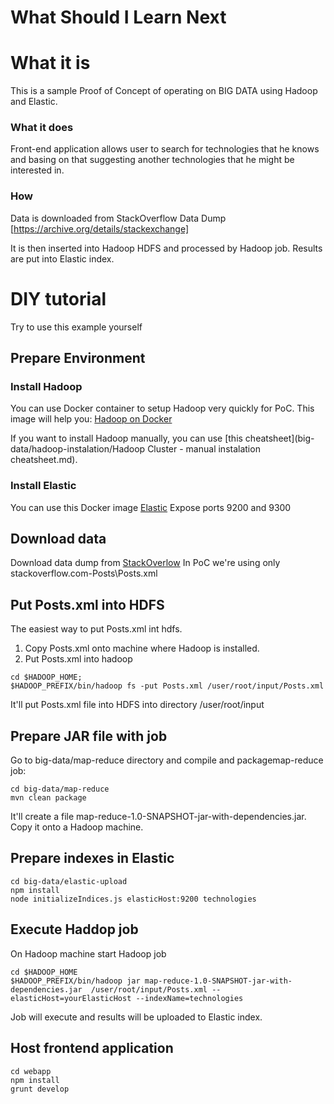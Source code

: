 ﻿What Should I Learn Next
========================

# What it is
This is a sample Proof of Concept of operating on BIG DATA using Hadoop and Elastic.

### What it does
Front-end application allows user to search for technologies that he knows and basing on that suggesting 
another technologies that he might be interested in. 

### How
Data is downloaded from StackOverflow Data Dump
[https://archive.org/details/stackexchange]

It is then inserted into Hadoop HDFS and processed by Hadoop job. Results are put into Elastic index.

# DIY tutorial
Try to use this example yourself

## Prepare Environment

### Install Hadoop
You can use Docker container to setup Hadoop very quickly for PoC. 
This image will help you: [Hadoop on Docker](https://registry.hub.docker.com/u/sequenceiq/hadoop-docker/)

If you want to install Hadoop manually, you can use [this  cheatsheet](big-data/hadoop-instalation/Hadoop Cluster - manual instalation cheatsheet.md).

### Install Elastic
You can use this Docker image [Elastic](https://registry.hub.docker.com/_/elasticsearch/)
Expose ports 9200 and 9300


## Download data 
Download data dump from [StackOverlow](https://archive.org/details/stackexchange)
In PoC we're using only stackoverflow.com-Posts\Posts.xml
 
## Put Posts.xml into HDFS
The easiest way to put Posts.xml int hdfs.
1. Copy Posts.xml onto machine where Hadoop is installed.
2. Put Posts.xml into hadoop
```
cd $HADOOP_HOME;
$HADOOP_PREFIX/bin/hadoop fs -put Posts.xml /user/root/input/Posts.xml
```
It'll put Posts.xml file into HDFS into directory /user/root/input

## Prepare JAR file with job
Go to big-data/map-reduce directory and compile and packagemap-reduce job:
```
cd big-data/map-reduce
mvn clean package
```
It'll create a file map-reduce-1.0-SNAPSHOT-jar-with-dependencies.jar.
Copy it onto a Hadoop machine.

## Prepare indexes in Elastic
```
cd big-data/elastic-upload
npm install
node initializeIndices.js elasticHost:9200 technologies
```

## Execute Haddop job
On Hadoop machine start Hadoop job
```
cd $HADOOP_HOME
$HADOOP_PREFIX/bin/hadoop jar map-reduce-1.0-SNAPSHOT-jar-with-dependencies.jar  /user/root/input/Posts.xml --elasticHost=yourElasticHost --indexName=technologies
```

Job will execute and results will be uploaded to Elastic index.

## Host frontend application
```
cd webapp
npm install
grunt develop
```


